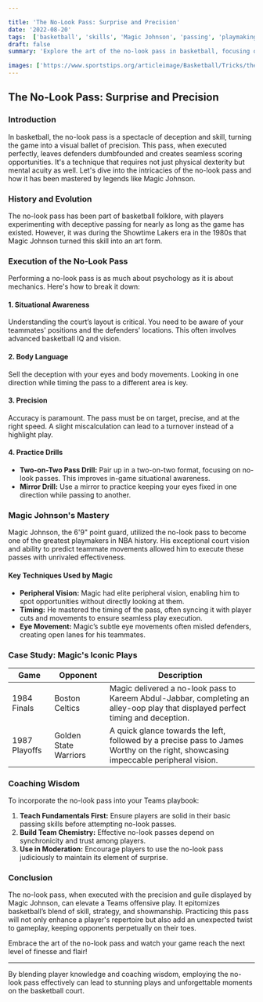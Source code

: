 ```yaml
---

title: 'The No-Look Pass: Surprise and Precision'
date: '2022-08-20'
tags:  ['basketball', 'skills', 'Magic Johnson', 'passing', 'playmaking', 'coaching', 'techniques', 'NBA', 'basketball IQ']
draft: false
summary: 'Explore the art of the no-look pass in basketball, focusing on its execution and the legendary Magic Johnson’s use of this technique to create surprise scoring opportunities.'

images: ['https://www.sportstips.org/articleimage/Basketball/Tricks/the_no_look_pass_surprise_and_precision.webp']
---
```


## The No-Look Pass: Surprise and Precision

### Introduction

In basketball, the no-look pass is a spectacle of deception and skill, turning the game into a visual ballet of precision. This pass, when executed perfectly, leaves defenders dumbfounded and creates seamless scoring opportunities. It's a technique that requires not just physical dexterity but mental acuity as well. Let's dive into the intricacies of the no-look pass and how it has been mastered by legends like Magic Johnson.

### History and Evolution

The no-look pass has been part of basketball folklore, with players experimenting with deceptive passing for nearly as long as the game has existed. However, it was during the Showtime Lakers era in the 1980s that Magic Johnson turned this skill into an art form.

### Execution of the No-Look Pass

Performing a no-look pass is as much about psychology as it is about mechanics. Here's how to break it down:

#### 1. **Situational Awareness**

Understanding the court’s layout is critical. You need to be aware of your teammates' positions and the defenders' locations. This often involves advanced basketball IQ and vision.

#### 2. **Body Language**

Sell the deception with your eyes and body movements. Looking in one direction while timing the pass to a different area is key. 

#### 3. **Precision**

Accuracy is paramount. The pass must be on target, precise, and at the right speed. A slight miscalculation can lead to a turnover instead of a highlight play.

#### 4. **Practice Drills**

- **Two-on-Two Pass Drill:** Pair up in a two-on-two format, focusing on no-look passes. This improves in-game situational awareness.
- **Mirror Drill:** Use a mirror to practice keeping your eyes fixed in one direction while passing to another.

### Magic Johnson's Mastery

Magic Johnson, the 6'9" point guard, utilized the no-look pass to become one of the greatest playmakers in NBA history. His exceptional court vision and ability to predict teammate movements allowed him to execute these passes with unrivaled effectiveness.

#### Key Techniques Used by Magic

- **Peripheral Vision:** Magic had elite peripheral vision, enabling him to spot opportunities without directly looking at them.
- **Timing:** He mastered the timing of the pass, often syncing it with player cuts and movements to ensure seamless play execution.
- **Eye Movement:** Magic’s subtle eye movements often misled defenders, creating open lanes for his teammates.

### Case Study: Magic's Iconic Plays

| Game | Opponent | Description |
|------|----------|-------------|
| 1984 Finals | Boston Celtics | Magic delivered a no-look pass to Kareem Abdul-Jabbar, completing an alley-oop play that displayed perfect timing and deception. |
| 1987 Playoffs | Golden State Warriors | A quick glance towards the left, followed by a precise pass to James Worthy on the right, showcasing impeccable peripheral vision. |

### Coaching Wisdom

To incorporate the no-look pass into your Teams playbook:

1. **Teach Fundamentals First:** Ensure players are solid in their basic passing skills before attempting no-look passes.
2. **Build Team Chemistry:** Effective no-look passes depend on synchronicity and trust among players.
3. **Use in Moderation:** Encourage players to use the no-look pass judiciously to maintain its element of surprise.

### Conclusion

The no-look pass, when executed with the precision and guile displayed by Magic Johnson, can elevate a Teams offensive play. It epitomizes basketball’s blend of skill, strategy, and showmanship. Practicing this pass will not only enhance a player's repertoire but also add an unexpected twist to gameplay, keeping opponents perpetually on their toes.

Embrace the art of the no-look pass and watch your game reach the next level of finesse and flair!

---

By blending player knowledge and coaching wisdom, employing the no-look pass effectively can lead to stunning plays and unforgettable moments on the basketball court.